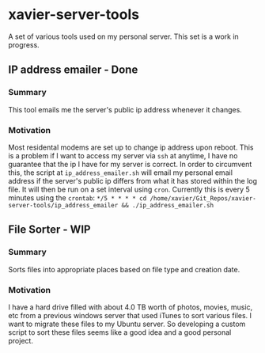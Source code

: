 # xavier-server-tools
A set of various tools used on my personal server.
This set is a work in progress.

## IP address emailer - Done
### Summary
This tool emails me the server's public ip address whenever it changes.

### Motivation
Most residental modems are set up to change ip address upon reboot.
This is a problem if I want to access my server via `ssh` at anytime, I have no guarantee that the ip I have for my server is correct.
In order to circumvent this, the script at `ip_address_emailer.sh` will email my personal email address if the server's public ip differs from what it has stored within the log file.
It will then be run on a set interval using `cron`.
Currently this is every 5 minutes using the `crontab`: `*/5 * * * * cd /home/xavier/Git_Repos/xavier-server-tools/ip_address_emailer && ./ip_address_emailer.sh`


## File Sorter - WIP
### Summary
Sorts files into appropriate places based on file type and creation date.

### Motivation
I have a hard drive filled with about 4.0 TB worth of photos, movies, music, etc from a previous windows server that used iTunes to sort various files.
I want to migrate these files to my Ubuntu server.
So developing a custom script to sort these files seems like a good idea and a good personal project.
